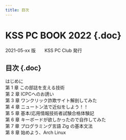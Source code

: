 ```yaml
---
title: 目次
---
```


<div class="front">

# KSS PC BOOK 2022 {.doc}

</div>
<div class="detail">
2021-05-xx 版　　KSS PC Club 発行
</div>

<nav id="toc" role="doc-toc">

# 目次 {.doc}

- [はじめに](foreword.html)
- [第 1 章 この部誌を支える技術](about-vivliostyle/index.html)
- [第 2 章 ICPCへのお誘い](icpc-invitation/index.html)
- [第 3 章 ワンクリック詐欺サイト解剖してみた](hnm2022/index.html)
- [第 4 章 ニュートン法で近似をしよう！！](newtons-method/index.html)
- [第 5 章 基本/応用情報技術者試験合格体験記](fe-ap/index.html)
- [第 6 章 キーボードが欲しかったので自作してみた](keyboard/index.html)
- [第 7 章 プログラミング言語 Zig の基本文法](eno1220/index.html)
- [第 8 章 始めよう、Arch Linux](an_introduction_to_archlinux/index.html)

</nav>
